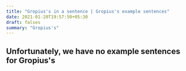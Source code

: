 ```yaml
---
title: "Gropius's in a sentence | Gropius's example sentences"
date: 2021-01-20T19:57:50+05:30
draft: falses
summary: "Gropius's"
---
```

## Unfortunately, we have no example sentences for Gropius's                 
